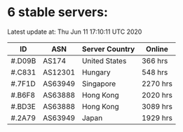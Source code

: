 # 6 stable servers:

Latest update at: Thu Jun 11 17:10:11 UTC 2020

| ID | ASN | Server Country | Online |
| -- | --- | -------------- | ------ |
| #.D09B | AS174 | United States | 366 hrs |
| #.C831 | AS12301 | Hungary | 548 hrs |
| #.7F1D | AS63949 | Singapore | 2270 hrs |
| #.B6F8 | AS63888 | Hong Kong | 2020 hrs |
| #.BD3E | AS63888 | Hong Kong | 3089 hrs |
| #.2A79 | AS63949 | Japan | 1929 hrs |

